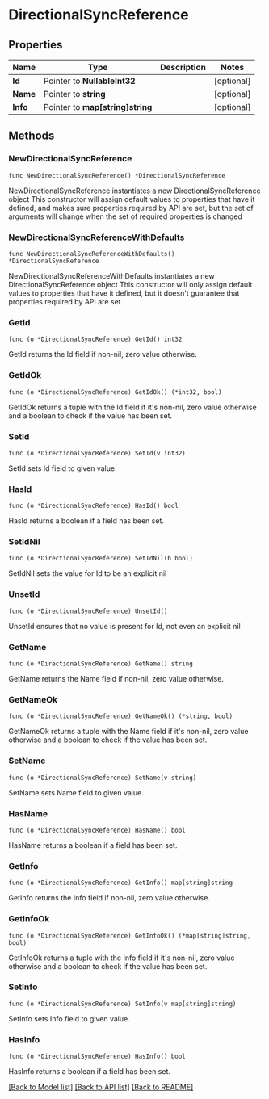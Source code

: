 # DirectionalSyncReference

## Properties

Name | Type | Description | Notes
------------ | ------------- | ------------- | -------------
**Id** | Pointer to **NullableInt32** |  | [optional] 
**Name** | Pointer to **string** |  | [optional] 
**Info** | Pointer to **map[string]string** |  | [optional] 

## Methods

### NewDirectionalSyncReference

`func NewDirectionalSyncReference() *DirectionalSyncReference`

NewDirectionalSyncReference instantiates a new DirectionalSyncReference object
This constructor will assign default values to properties that have it defined,
and makes sure properties required by API are set, but the set of arguments
will change when the set of required properties is changed

### NewDirectionalSyncReferenceWithDefaults

`func NewDirectionalSyncReferenceWithDefaults() *DirectionalSyncReference`

NewDirectionalSyncReferenceWithDefaults instantiates a new DirectionalSyncReference object
This constructor will only assign default values to properties that have it defined,
but it doesn't guarantee that properties required by API are set

### GetId

`func (o *DirectionalSyncReference) GetId() int32`

GetId returns the Id field if non-nil, zero value otherwise.

### GetIdOk

`func (o *DirectionalSyncReference) GetIdOk() (*int32, bool)`

GetIdOk returns a tuple with the Id field if it's non-nil, zero value otherwise
and a boolean to check if the value has been set.

### SetId

`func (o *DirectionalSyncReference) SetId(v int32)`

SetId sets Id field to given value.

### HasId

`func (o *DirectionalSyncReference) HasId() bool`

HasId returns a boolean if a field has been set.

### SetIdNil

`func (o *DirectionalSyncReference) SetIdNil(b bool)`

 SetIdNil sets the value for Id to be an explicit nil

### UnsetId
`func (o *DirectionalSyncReference) UnsetId()`

UnsetId ensures that no value is present for Id, not even an explicit nil
### GetName

`func (o *DirectionalSyncReference) GetName() string`

GetName returns the Name field if non-nil, zero value otherwise.

### GetNameOk

`func (o *DirectionalSyncReference) GetNameOk() (*string, bool)`

GetNameOk returns a tuple with the Name field if it's non-nil, zero value otherwise
and a boolean to check if the value has been set.

### SetName

`func (o *DirectionalSyncReference) SetName(v string)`

SetName sets Name field to given value.

### HasName

`func (o *DirectionalSyncReference) HasName() bool`

HasName returns a boolean if a field has been set.

### GetInfo

`func (o *DirectionalSyncReference) GetInfo() map[string]string`

GetInfo returns the Info field if non-nil, zero value otherwise.

### GetInfoOk

`func (o *DirectionalSyncReference) GetInfoOk() (*map[string]string, bool)`

GetInfoOk returns a tuple with the Info field if it's non-nil, zero value otherwise
and a boolean to check if the value has been set.

### SetInfo

`func (o *DirectionalSyncReference) SetInfo(v map[string]string)`

SetInfo sets Info field to given value.

### HasInfo

`func (o *DirectionalSyncReference) HasInfo() bool`

HasInfo returns a boolean if a field has been set.


[[Back to Model list]](../README.md#documentation-for-models) [[Back to API list]](../README.md#documentation-for-api-endpoints) [[Back to README]](../README.md)


